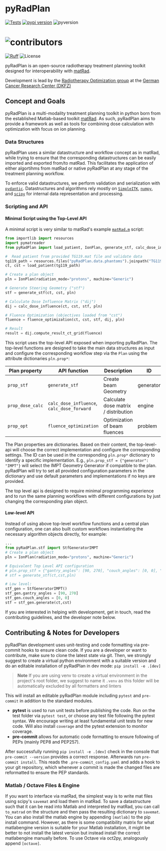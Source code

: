 # pyRadPlan
[![Tests](https://github.com/e0404/pyRadPlan/actions/workflows/tests.yml/badge.svg)](https://github.com/e0404/pyRadPlan/actions/workflows/tests.yml)
[![pypi version](https://img.shields.io/pypi/v/pyRadPlan)](https://pypi.org/project/pyRadPlan/)
![pyversion](https://img.shields.io/pypi/pyversions/pyRadPlan)
# ![contributors](https://img.shields.io/github/contributors-anon/e0404/pyRadPlan)
[![Ruff](https://img.shields.io/endpoint?url=https://raw.githubusercontent.com/astral-sh/ruff/main/assets/badge/v2.json)](https://github.com/astral-sh/ruff)
![License](https://img.shields.io/github/license/e0404/pyRadPlan)



pyRadPlan is an open-source radiotherapy treatment planning toolkit designed for interoperability with [matRad](http://www.matRad.org).

Development is lead by the [Radiotherapy Optimization group](https://www.dkfz.de/radopt) at the [German Cancer Research Center (DKFZ)](https://www.dkfz.de)

## Concept and Goals
pyRadPlan is a multi-modality treatment planning toolkit in python born from the established Matlab-based toolkit [matRad](http://www.matRad.org). As such, pyRadPlan aims to provide a framework as well as tools for combining dose calculation with optimization with focus on ion planning.

### Data Structures
pyRadPlan uses a similar datastructure and workflow concept as in matRad, while trying to ensure that the corresponding datastructures can be easily imported and exported from/to matRad. This facilitates the application of either algortihms from matRad or native pyRadPlan at any stage of the treatment planning workflow.

To enforce valid datastructures, we perform validation and serialization with [`pydantic`](https://docs.pydantic.dev/latest/).
Datastructures and algorithms rely mostly on [`SimpleITK`](https://simpleitk.readthedocs.io), [`numpy`](https://numpy.org/), and [`scipy`](https://scipy.org/) for internal data representation and processing.

### Scripting and API

#### Minimal Script using the Top-Level API
A minimal script is very similar to matRad's example [`matRad.m`](https://github.com/e0404/matRad) script:
```python
from importlib import resources
import pymatreader
from pyRadPlan import load_patient, IonPlan, generate_stf, calc_dose_influence, fluence_optimization

#  Read patient from provided TG119.mat file and validate data
tg119_path = resources.files("pyRadPlan.data.phantoms").joinpath("TG119.mat")
ct, cst = load_patient(tg119_path)

# Create a plan object
pln = IonPlan(radiation_mode="protons", machine="Generic")

# Generate Steering Geometry ("stf")
stf = generate_stf(ct, cst, pln)

# Calculate Dose Influence Matrix ("dij")
dij = calc_dose_influence(ct, cst, stf, pln)

# Fluence Optimization (objectives loaded from "cst")
fluence = fluence_optimization(ct, cst, stf, dij, pln)

# Result
result = dij.compute_result_ct_grid(fluence)
```

This script uses the top-level API exposed when importing pyRadPlan. The top-level functions are designed to take the main data structures as input and configure the corresponding workflow step via the `Plan` using the attribute dictionaries `pln.prop*`:

| Plan property | API function | Description | ID |
| -------- | ------- | ------ | ------- |
| `prop_stf`  | `generate_stf` | Create beam Geometry |  generator |
| `prop_dose_calc`  | `calc_dose_influence`, `calc_dose_forward` |  Calculate dose matrix / distribution | engine |
| `prop_opt` | `fluence_optimization` | Optimization of beam fluences | problem

The Plan properties are dictionaries. Based on their content, the top-level-api will choose the correct implementation and configure the corresponding settings. The ID can be used in the corresponding `pln.prop*` dictionary to identify a specific implementation. E.g., `pln.prop_stf = {"generator": "IMPT"}` will select the IMPT Geometry Generator if compatible to the plan. pyRadPlan will try to set all provided configuration parameters in the dictionary and use default parameters and implementations if no keys are provided.

The top level api is designed to require minimal programming experience and to run the same planning workflows with different configurations by just changing the corresponding plan object.

#### Low-level API
Instead of using above top-level workflow functions and a central plan configuration, one can also built custom workflows instantiating the necessary algorithm objects directly, for example:

```python
...
from pyRadPlan.stf import StfGeneratorIMPT
# Create a plan object
pln = IonPlan(radiation_mode="protons", machine="Generic")

# Equivalent Top Level API configuration
# pln.prop_stf = {"gantry_angles": [90, 270], "couch_angles": [0, 0], "generator": "IMPT"}
# stf = generate_stf(ct,cst,pln)

# Low level:
stf_gen = StfGeneratorIMPT()
stf_gen.gantry_angles = [90, 270]
stf_gen.couch_angles = [0, 0]
stf = stf_gen.generate(ct,cst)
```

If you are interested in helping with development, get in touch, read the contributing guidelines, and the developer note below.

## Contributing & Notes for Developers
pyRadPlan development uses unit-testing and code formatting via pre-commit hooks to ensure clean code.
If you are a developer or want to contribute, make sure to clone the latest state via git. Then, we strongly suggest to create a virtual python environment with a suitable version and do an editable installation of pyRadPlan in dev mode:  `pip install -e .[dev]`

> **Note**
> If you are using venv to create a virtual environment in the project's root folder, we suggest to name it `.venv` as this folder will be automatically excluded by all formatters and linters

This will install an editable pyRadPlan module including `pytest` and `pre-commit` in addition to the standard modules.
- **pytest** is used to run unit tests before publishing the code. Run on the test folder via `pytest test`, or choose any test file following the pytest syntax. We encourage writing at least fundamental unit tests for new code. Will also install `coverage` and the pytest extension to monitor coverage.
- **pre-commit** allows for automatic code formatting to ensure following of PEPs (mainly PEP8 and PEP257).

After successfully running `pip install -e .[dev]` check in the console that `pre-commit --version` provides a correct response.
Afterwards run `pre-commit install`. This reads the `.pre-commit_config.yaml` and adds a hook to your git repository, which whenever a commit is made the changed files are reformatted to ensure the PEP standards.

### Matlab / Octave Files & Engine
If you want to interface via matRad, the simplest way is to write mat files using scipy's `savemat` and load them in matRad. To save a datastructure such that it can be read into Matlab and interpreted by matRad, you can call `to_matrad` on the structure and then pass the resulting dictionary to `savemat`.
You can also install the matlab engine by appending `[matlab]` to the pip install command. However, as there is some compatibility matrix for what matlabengine version is suitable for your Matlab installation, it might be better to not install the latest version but instead install the correct matlabengine manually before.
To use Octave via oct2py, analogously append `[octave]`.
